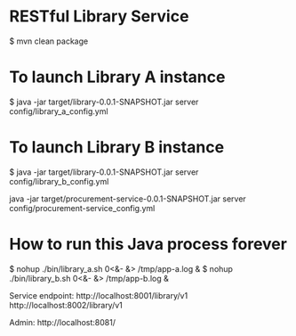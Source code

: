 RESTful Library Service
======================

$ mvn clean package

# To launch Library A instance
$ java -jar target/library-0.0.1-SNAPSHOT.jar server config/library_a_config.yml 

# To launch Library B instance
$ java -jar target/library-0.0.1-SNAPSHOT.jar server config/library_b_config.yml 

java -jar target/procurement-service-0.0.1-SNAPSHOT.jar server config/procurement-service_config.yml 

# How to run this Java process forever
$ nohup ./bin/library_a.sh 0<&- &> /tmp/app-a.log &
$ nohup ./bin/library_b.sh 0<&- &> /tmp/app-b.log &

Service endpoint: 
http://localhost:8001/library/v1
http://localhost:8002/library/v1

Admin: http://localhost:8081/

